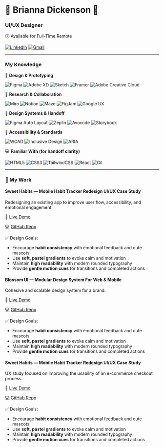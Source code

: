 # 🎀 Brianna Dickenson 🎀

### **UI/UX Designer**

🕓 Available for Full-Time Remote

[![LinkedIn](https://img.shields.io/badge/-LinkedIn-0077B5?style=flat-square&logo=linkedin&logoColor=white)](https://www.linkedin.com/in/brianna-dickenson-9555515b) [![Gmail](https://img.shields.io/badge/Email%20Me-D14836?style=flat-square&logo=gmail&logoColor=white)](mailto:breyhanadickenson@gmail.com?subject=Interested%20in%20Working%20With%20You)

---

### My Knowledge

🎨 **Design & Prototyping**

![Figma](https://img.shields.io/badge/Figma-F24E1E?style=flat&logo=figma&logoColor=white) 
![Adobe XD](https://img.shields.io/badge/Adobe%20XD-470137?style=flat&logo=adobexd&logoColor=white)
![Sketch](https://img.shields.io/badge/Sketch-F7B500?style=flat&logo=sketch&logoColor=white)
![Framer](https://img.shields.io/badge/Framer-0055FF?style=flat&logo=framer&logoColor=white)
![Adobe Creative Cloud](https://img.shields.io/badge/Adobe%20CC-DA1F26?style=flat&logo=adobecreativecloud&logoColor=white)

🧠 **Research & Collaboration**

![Miro](https://img.shields.io/badge/Miro-050038?style=flat&logo=miro&logoColor=yellow)
![Notion](https://img.shields.io/badge/Notion-000000?style=flat&logo=notion&logoColor=white)
![Maze](https://img.shields.io/badge/Maze-191919?style=flat&logo=maze&logoColor=white)
![FigJam](https://img.shields.io/badge/FigJam-F24E1E?style=flat&logo=figma&logoColor=white)
![Google UX](https://img.shields.io/badge/Google%20UX-4285F4?style=flat&logo=google&logoColor=white)

📱 **Design Systems & Handoff**

![Figma Auto Layout](https://img.shields.io/badge/Figma%20Auto%20Layout-ff69b4?style=flat&logo=figma&logoColor=white)
![Zeplin](https://img.shields.io/badge/Zeplin-FCBF49?style=flat&logo=zeplin&logoColor=white)
![Avocode](https://img.shields.io/badge/Avocode-00C7B7?style=flat&logo=avocode&logoColor=white)
![Storybook](https://img.shields.io/badge/Storybook-FF4785?style=flat&logo=storybook&logoColor=white)

🌈 **Accessibility & Standards**

![WCAG](https://img.shields.io/badge/WCAG%202.2-007ACC?style=flat&logo=w3c&logoColor=white)
![Inclusive Design](https://img.shields.io/badge/Inclusive%20Design-5A67D8?style=flat&logo=accessibility&logoColor=white)
![ARIA](https://img.shields.io/badge/ARIA-1E293B?style=flat&logo=aria&logoColor=white)

💻 **Familiar With (for handoff clarity)**

![HTML5](https://img.shields.io/badge/HTML5-E34F26?style=flat&logo=html5&logoColor=white)
![CSS3](https://img.shields.io/badge/CSS3-1572B6?style=flat&logo=css3&logoColor=white)
![TailwindCSS](https://img.shields.io/badge/TailwindCSS-06B6D4?style=flat&logo=tailwindcss&logoColor=white)
![React](https://img.shields.io/badge/React-61DAFB?style=flat&logo=react&logoColor=black)
![Git](https://img.shields.io/badge/Git-F05032?style=flat&logo=git&logoColor=white)

---

### 🧩 My Work 

#### **Sweet Habits — Mobile Habit Tracker Redesign UI/UX Case Study**

Redesigning an existing app to improve user flow, accessibility, and emotional engagement.

🔗 [Live Demo](https://your-vercel-link.vercel.app)

💻 [GitHub Repo](https://github.com/breyhanaariel/ui-ux-designer/sweet-habits)

✅ Design Goals:
- Encourage **habit consistency** with emotional feedback and cute mascots  
- Use **soft, pastel gradients** to evoke calm and motivation  
- Maintain **high readability** with modern rounded typography  
- Provide **gentle motion cues** for transitions and completed actions  

#### **Blossom UI — Modular Design System For Web & Mobile**

Cohesive and scalable design system for a brand.

🔗 [Live Demo](https://your-vercel-link.vercel.app)

💻 [GitHub Repo](https://github.com/breyhanaariel/ui-ux-designer/sweet-habits)

✅ Design Goals:
- Encourage **habit consistency** with emotional feedback and cute mascots  
- Use **soft, pastel gradients** to evoke calm and motivation  
- Maintain **high readability** with modern rounded typography  
- Provide **gentle motion cues** for transitions and completed actions  

#### **Sweet Habits — Mobile Habit Tracker Redesign UI/UX Case Study**

UX study focused on improving the usability of an e-commerce checkout process.

🔗 [Live Demo](https://your-vercel-link.vercel.app)

💻 [GitHub Repo](https://github.com/breyhanaariel/ui-ux-designer/sweet-habits)

✅ Design Goals:
- Encourage **habit consistency** with emotional feedback and cute mascots  
- Use **soft, pastel gradients** to evoke calm and motivation  
- Maintain **high readability** with modern rounded typography  
- Provide **gentle motion cues** for transitions and completed actions  
